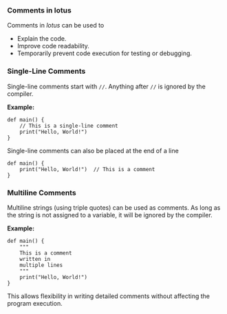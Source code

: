 ### Comments in lotus

Comments in *lotus* can be used to  
- Explain the code.  
- Improve code readability.  
- Temporarily prevent code execution for testing or debugging.  

### Single-Line Comments  
Single-line comments start with `//`. Anything after `//` is ignored by the compiler.  

**Example:**  
```lotus
def main() {
    // This is a single-line comment
    print("Hello, World!")
}
```

Single-line comments can also be placed at the end of a line  
```lotus
def main() {
    print("Hello, World!")  // This is a comment
}
```

### Multiline Comments  
Multiline strings (using triple quotes) can be used as comments. As long as the string is not assigned to a variable, it will be ignored by the compiler.  

**Example:**  
```lotus
def main() {
    """
    This is a comment
    written in
    multiple lines
    """
    print("Hello, World!")
}
```

This allows flexibility in writing detailed comments without affecting the program execution.